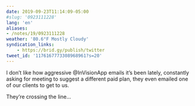 ```yaml
---
date: 2019-09-23T11:14:09-05:00
#slug: '0923111228'
lang: 'en'
aliases:
- /notes/19/0923111228
weather: '80.6°F Mostly Cloudy'
syndication_links:
    - https://brid.gy/publish/twitter
tweet_id: '1176167773308968961?s=20'
---
```

I don’t like how aggressive @InVisionApp emails it’s been lately, constantly asking for meeting to suggest a different paid plan, they even emailed one of our clients to get to us.

 They’re crossing the line...
